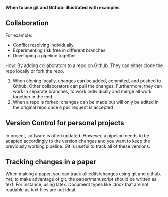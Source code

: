 **When to use git and Github: illustrated with examples**


## Collaboration ##
For example:
* Conflict resolving individually 
* Experimenting risk free in different branches 
* Developing a pipeline together 

How:
By adding collaborators to a repo on Github. They can either clone the repo locally or fork the repo. 
1. When cloning locally, changes can be added, commited, and pushed to Github. Other collaborators can pull the changes. 
Furthermore, they can work in separate branches, to work individually and merge all work together in the end. 
2. When a repo is forked, changes can be made but will only be edited in the original repo once a pull request is accepted 


## Version Control for personal projects ##

In project, software is often updated. However, a pipeline needs to be adapted accordingly to the version changes and you want to keep the previously working pipeline. Git is useful to track all of these versions.  


## Tracking changes in a paper ##

When making a paper, you can track all edits/changes using git and github. Yet, 
to make advantage of git, the paper/manuscript should be written as text. For instance,
using latex. Document types like .docx that are not readable as text files are not ideal.


